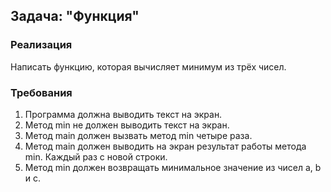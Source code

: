 ## Задача: "Функция"

### Реализация
Написать функцию, которая вычисляет минимум из трёх чисел.

### Требования
1. Программа должна выводить текст на экран.
2.	Метод min не должен выводить текст на экран.
3.	Метод main должен вызвать метод min четыре раза.
4.	Метод main должен выводить на экран результат работы метода min. Каждый раз с новой строки.
5.	Метод min должен возвращать минимальное значение из чисел a, b и с.
